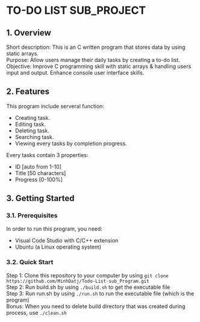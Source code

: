 # **TO-DO LIST SUB_PROJECT**
## **1. Overview** 
Short description: This is an C written program that stores data by using static arrays.  
Purpose: Allow users manage their daily tasks by creating a to-do list.  
Objective: Improve C programming skill with static arrays & handling users input and output. Enhance console user interface skills.

## **2. Features**  
This program include serveral function:  
+ Creating task.
+ Editing task.  
+ Deleting task.  
+ Searching task.
+ Viewing every tasks by completion progress.  

Every tasks contain 3 properties:  
+ ID [auto from 1-10]  
+ Title [50 characters]  
+ Progress [0-100%]  

## **3. Getting Started**
### **3.1. Prerequisites**
In order to run this program, you need:  
+ Visual Code Studio with C/C++ extension   
+ Ubuntu (a Linux operating system)  
### **3.2. Quick Start**
Step 1: Clone this repository to your computer by using `git clone https://github.com/MinhDatj/Todo-List-sub_Program.git`  
Step 2: Run build.sh by using `./build.sh` to get the executable file  
Step 3: Run run.sh by using `./run.sh` to run the executable file (which is the program)    
Bonus: When you need to delete build directory that was created during process, use `./clean.sh`   
